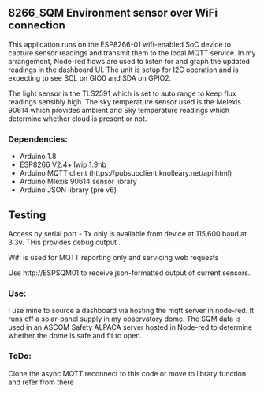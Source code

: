 <h2>8266_SQM Environment sensor over WiFi connection </h2>
<p>This application runs on the ESP8266-01 wifi-enabled SoC device to capture sensor readings and transmit them to the local MQTT service. 
In my arrangement, Node-red flows are used to listen for and graph the updated readings in the dashboard UI. 
The unit is setup for I2C operation and is expecting to see SCL on GIO0 and SDA on GPIO2. </p>

<p>The light sensor is the TLS2591 which is set to auto range to keep flux readings sensibly high. 
The sky temperature sensor used is the Melexis 90614 which provides ambient and Sky temperature readings which determine whether cloud is present or not.</p>

<h3>Dependencies:</h3>
<ul><li>Arduino 1.8</li>
<li>ESP8266 V2.4+ lwip 1.9hb </li>
<li>Arduino MQTT client (https://pubsubclient.knolleary.net/api.html)</li>
<li>Arduino Mlexis 90614 sensor library </li>
<li>Arduino JSON library (pre v6) </li> </ul>

<h2>Testing</h2>
<p>Access by serial port - Tx only is available from device at 115,600 baud at 3.3v. THis provides debug output .</p>
<p>Wifi is used for MQTT reporting only and servicing web requests</p>
<p>Use http://ESPSQM01 to receive json-formatted output of current sensors. </p>

<h3>Use:</h3>
<p>I use mine to source a dashboard via hosting the mqtt server in node-red. It runs off a solar-panel supply in my observatory dome. The SQM data is used in an ASCOM Safety ALPACA server hosted in Node-red to determine whether the dome is safe and fit to open. </p>

<h3>ToDo:</h3>
<p>Clone the async MQTT reconnect to this code or move to library function and refer from there </p>
